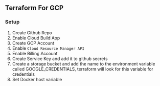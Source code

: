 ## Terraform For GCP

### Setup 
1. Create Github Repo
2. Enable Cloud Build App
3. Create GCP Account
4. Enable `Cloud Resource Manager API` 
5. Enable Billing Account
4. Create Service Key and add it to github secrets
5. Create a storage bucket and add the name to the environment variable called GOOGLE_CREDENTIALS, 
    terraform will look for this variable for credentials
6. Set Docker host variable